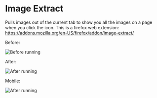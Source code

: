 # Image Extract

Pulls images out of the current tab to show you all the images on a page when you click the icon. This is a firefox web extension: https://addons.mozilla.org/en-US/firefox/addon/image-extract/


Before:

![Before running](../master/screenshots/before.png?raw=true)

After:

![After running](../master/screenshots/after.png?raw=true)

Mobile:

![After running](../master/screenshots/mobile-after.png?raw=true)
